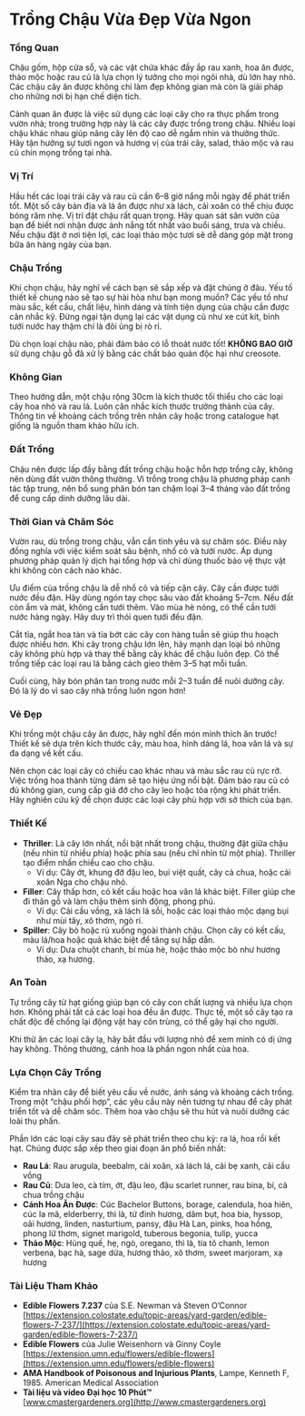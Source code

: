 # Trồng Chậu Vừa Đẹp Vừa Ngon

### Tổng Quan

Chậu gốm, hộp cửa sổ, và các vật chứa khác đầy ắp rau xanh, hoa ăn được, thảo mộc hoặc rau củ là lựa chọn lý tưởng cho mọi ngôi nhà, dù lớn hay nhỏ. Các chậu cây ăn được không chỉ làm đẹp không gian mà còn là giải pháp cho những nơi bị hạn chế diện tích.

Cảnh quan ăn được là việc sử dụng các loại cây cho ra thực phẩm trong vườn nhà; trong trường hợp này là các cây được trồng trong chậu. Nhiều loại chậu khác nhau giúp nâng cây lên độ cao dễ ngắm nhìn và thưởng thức. Hãy tận hưởng sự tươi ngon và hương vị của trái cây, salad, thảo mộc và rau củ chín mọng trồng tại nhà.

### Vị Trí

Hầu hết các loại trái cây và rau củ cần 6–8 giờ nắng mỗi ngày để phát triển tốt. Một số cây bản địa và lá ăn được như xà lách, cải xoăn có thể chịu được bóng râm nhẹ. Vị trí đặt chậu rất quan trọng. Hãy quan sát sân vườn của bạn để biết nơi nhận được ánh nắng tốt nhất vào buổi sáng, trưa và chiều. Nếu chậu đặt ở nơi tiện lợi, các loại thảo mộc tươi sẽ dễ dàng góp mặt trong bữa ăn hàng ngày của bạn.

### Chậu Trồng

Khi chọn chậu, hãy nghĩ về cách bạn sẽ sắp xếp và đặt chúng ở đâu. Yếu tố thiết kế chung nào sẽ tạo sự hài hòa như bạn mong muốn? Các yếu tố như màu sắc, kết cấu, chất liệu, hình dáng và tính tiện dụng của chậu cần được cân nhắc kỹ. Đừng ngại tận dụng lại các vật dụng cũ như xe cút kít, bình tưới nước hay thậm chí là đôi ủng bị rò rỉ.

Dù chọn loại chậu nào, phải đảm bảo có lỗ thoát nước tốt! **KHÔNG BAO GIỜ** sử dụng chậu gỗ đã xử lý bằng các chất bảo quản độc hại như creosote.

### Không Gian

Theo hướng dẫn, một chậu rộng 30cm là kích thước tối thiểu cho các loại cây hoa nhỏ và rau lá. Luôn cân nhắc kích thước trưởng thành của cây. Thông tin về khoảng cách trồng trên nhãn cây hoặc trong catalogue hạt giống là nguồn tham khảo hữu ích.

### Đất Trồng

Chậu nên được lấp đầy bằng đất trồng chậu hoặc hỗn hợp trồng cây, không nên dùng đất vườn thông thường. Vì trồng trong chậu là phương pháp canh tác tập trung, nên bổ sung phân bón tan chậm loại 3–4 tháng vào đất trồng để cung cấp dinh dưỡng lâu dài.

### Thời Gian và Chăm Sóc

Vườn rau, dù trồng trong chậu, vẫn cần tình yêu và sự chăm sóc. Điều này đồng nghĩa với việc kiểm soát sâu bệnh, nhổ cỏ và tưới nước. Áp dụng phương pháp quản lý dịch hại tổng hợp và chỉ dùng thuốc bảo vệ thực vật khi không còn cách nào khác.

Ưu điểm của trồng chậu là dễ nhổ cỏ và tiếp cận cây. Cây cần được tưới nước đều đặn. Hãy dùng ngón tay chọc sâu vào đất khoảng 5–7cm. Nếu đất còn ẩm và mát, không cần tưới thêm. Vào mùa hè nóng, có thể cần tưới nước hàng ngày. Hãy duy trì thói quen tưới đều đặn.

Cắt tỉa, ngắt hoa tàn và tỉa bớt các cây con hàng tuần sẽ giúp thu hoạch được nhiều hơn. Khi cây trong chậu lớn lên, hãy mạnh dạn loại bỏ những cây không phù hợp và thay thế bằng cây khác để chậu luôn đẹp. Có thể trồng tiếp các loại rau lá bằng cách gieo thêm 3–5 hạt mỗi tuần.

Cuối cùng, hãy bón phân tan trong nước mỗi 2–3 tuần để nuôi dưỡng cây. Đó là lý do vì sao cây nhà trồng luôn ngon hơn!

### Vẻ Đẹp

Khi trồng một chậu cây ăn được, hãy nghĩ đến món mình thích ăn trước! Thiết kế sẽ dựa trên kích thước cây, màu hoa, hình dáng lá, hoa văn lá và sự đa dạng về kết cấu.

Nên chọn các loại cây có chiều cao khác nhau và màu sắc rau củ rực rỡ. Việc trồng hoa thành từng đám sẽ tạo hiệu ứng nổi bật. Đảm bảo rau củ có đủ không gian, cung cấp giá đỡ cho cây leo hoặc tỏa rộng khi phát triển. Hãy nghiên cứu kỹ để chọn được các loại cây phù hợp với sở thích của bạn.

### Thiết Kế


- **Thriller**: Là cây lớn nhất, nổi bật nhất trong chậu, thường đặt giữa chậu (nếu nhìn từ nhiều phía) hoặc phía sau (nếu chỉ nhìn từ một phía). Thriller tạo điểm nhấn chiều cao cho chậu.
  - Ví dụ: Cây ớt, khung đỡ đậu leo, bụi việt quất, cây cà chua, hoặc cải xoăn Nga cho chậu nhỏ.
- **Filler**: Cây thấp hơn, có kết cấu hoặc hoa văn lá khác biệt. Filler giúp che đi thân gỗ và làm chậu thêm sinh động, phong phú.
  - Ví dụ: Cải cầu vồng, xà lách lá sồi, hoặc các loại thảo mộc dạng bụi như mùi tây, xô thơm, ngò rí.
- **Spiller**: Cây bò hoặc rủ xuống ngoài thành chậu. Chọn cây có kết cấu, màu lá/hoa hoặc quả khác biệt để tăng sự hấp dẫn.
  - Ví dụ: Dưa chuột chanh, bí mùa hè, hoặc thảo mộc bò như hương thảo, xạ hương.

### An Toàn

Tự trồng cây từ hạt giống giúp bạn có cây con chất lượng và nhiều lựa chọn hơn. Không phải tất cả các loại hoa đều ăn được. Thực tế, một số cây tạo ra chất độc để chống lại động vật hay côn trùng, có thể gây hại cho người.

Khi thử ăn các loại cây lạ, hãy bắt đầu với lượng nhỏ để xem mình có dị ứng hay không. Thông thường, cánh hoa là phần ngon nhất của hoa.

### Lựa Chọn Cây Trồng

Kiểm tra nhãn cây để biết yêu cầu về nước, ánh sáng và khoảng cách trồng. Trong một “chậu phối hợp”, các yêu cầu này nên tương tự nhau để cây phát triển tốt và dễ chăm sóc. Thêm hoa vào chậu sẽ thu hút và nuôi dưỡng các loài thụ phấn.

Phần lớn các loại cây sau đây sẽ phát triển theo chu kỳ: ra lá, hoa rồi kết hạt. Chúng được sắp xếp theo giai đoạn ăn phổ biến nhất:

- **Rau Lá**: Rau arugula, beebalm, cải xoăn, xà lách lá, cải bẹ xanh, cải cầu vồng
- **Rau Củ**: Dưa leo, cà tím, ớt, đậu leo, đậu scarlet runner, rau bina, bí, cà chua trồng chậu
- **Cánh Hoa Ăn Được**: Cúc Bachelor Buttons, borage, calendula, hoa hiên, cúc la mã, elderberry, thì là, tử đinh hương, dâm bụt, hoa bia, hyssop, oải hương, linden, nasturtium, pansy, đậu Hà Lan, pinks, hoa hồng, phong lữ thơm, signet marigold, tuberous begonia, tulip, yucca
- **Thảo Mộc**: Húng quế, hẹ, ngò, oregano, thì là, tía tô chanh, lemon verbena, bạc hà, sage dứa, hương thảo, xô thơm, sweet marjoram, xạ hương

### Tài Liệu Tham Khảo

- **Edible Flowers 7.237** của S.E. Newman và Steven O’Connor  
  [https://extension.colostate.edu/topic-areas/yard-garden/edible-flowers-7-237/](https://extension.colostate.edu/topic-areas/yard-garden/edible-flowers-7-237/)
- **Edible Flowers** của Julie Weisenhorn và Ginny Coyle  
  [https://extension.umn.edu/flowers/edible-flowers](https://extension.umn.edu/flowers/edible-flowers)
- **AMA Handbook of Poisonous and Injurious Plants**, Lampe, Kenneth F, 1985. American Medical Association
- **Tài liệu và video Đại học 10 Phút™**  
  [www.cmastergardeners.org](http://www.cmastergardeners.org)
